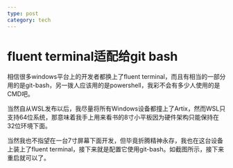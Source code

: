 ```yaml
---
type: post
category: tech
---
```

# fluent terminal适配给git bash

相信很多windows平台上的开发者都换上了fluent terminal，而且有相当的一部分用的是git-bash，另一拨人应该用的是powershell，我彩不会有多少人使用的是CMD吧。

当然自从WSL发布以后，我尽量将所有Windows设备都撞上了Artix，然而WSL只支持64位系统，那意味着我手上用来看书的8寸小平板因为硬件架构只能保持在32位环境下面。

当然我也不指望在一台7寸屏幕下面开发，但毕竟折腾精神永存，我也在这台设备上装上了fluent terminal，接下来就是配置它使用git-bash。如截图所示，接下来重启就可以了。